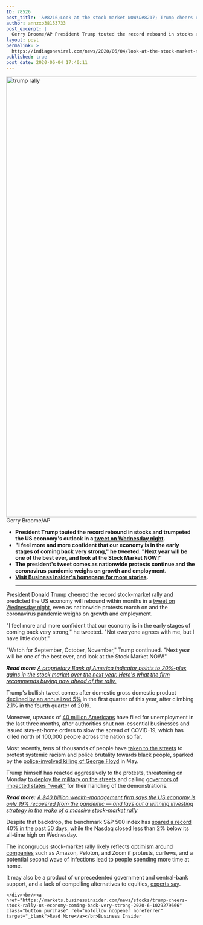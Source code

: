 ```yaml
---
ID: 78526
post_title: '&#8216;Look at the stock market NOW!&#8217; Trump cheers record rally and predicts the US economy will roar back next year, as the pandemic tanks growth'
author: annzxo38153733
post_excerpt: |
  Gerry Broome/AP President Trump touted the record rebound in stocks and trumpeted the US economy's outlook in a tweet on Wednesday night. "I feel more and more confident that our economy is in the early stages of coming back very strong," he tweeted. "Next year will be one of the best ever, and look at&hellip;
layout: post
permalink: >
  https://indiagoneviral.com/news/2020/06/04/look-at-the-stock-market-now-trump-cheers-record-rally-and-predicts-the-us-economy-will-roar-back-next-year-as-the-pandemic-tanks-growth/78526/annzxo38153733/
published: true
post_date: 2020-06-04 17:40:11
---
```

<div>





<p><img alt="trump rally" height="1166" src="https://images.markets.businessinsider.com/image/5ed8ae10aee6a83fc1412515-2333/ap19199037497255.jpg" width="2333"></img><span>Gerry Broome/AP</span></p>
<ul><li><strong>President Trump touted the record rebound in stocks and trumpeted the US economy's outlook in a <a href="https://twitter.com/realDonaldTrump/status/1268358305170296833" target="_blank" rel="noopener noreferrer">tweet on Wednesday night</a>.</strong></li>
<li><strong>"I feel more and more confident that our economy is in the early stages of coming back very strong," he tweeted. "Next year will be one of the best ever, and look at the Stock Market NOW!"</strong></li>
<li><strong>The president's tweet comes as nationwide protests continue and the coronavirus pandemic weighs on growth and employment.</strong></li>
<li><strong><strong><a href="https://www.businessinsider.com/?utm_source=markets&utm_medium=ingest" target="_blank" rel="noopener noreferrer">Visit Business Insider's homepage for more stories</a>.</strong></strong><hr></hr></li>
</ul><p>President Donald Trump cheered the record stock-market rally and predicted the US economy will rebound within months in a <a href="https://twitter.com/realDonaldTrump/status/1268358305170296833" target="_blank" rel="noopener noreferrer">tweet on Wednesday night</a>, even as nationwide protests march on and the coronavirus pandemic weighs on growth and employment.</p>
<p>"I feel more and more confident that our economy is in the early stages of coming back very strong," he tweeted. "Not everyone agrees with me, but I have little doubt."</p>
<p>"Watch for September, October, November," Trump continued. "Next year will be one of the best ever, and look at the Stock Market NOW!"
</p>



<p><em><strong>Read more:</strong> <a href="https://www.businessinsider.com/stock-market-investing-what-to-buy-bank-of-america-indicator-2020-6?utm_source=markets&utm_medium=ingest" target="_blank" rel="noopener noreferrer">A proprietary Bank of America indicator points to 20%-plus gains in the stock market over the next year. Here's what the firm recommends buying now ahead of the rally.</a></em></p>
<p>Trump's bullish tweet comes after domestic gross domestic product <a href="https://www.bea.gov/data/gdp/gross-domestic-product" target="_blank" rel="noopener noreferrer">declined by an annualized 5%</a> in the first quarter of this year, after climbing 2.1% in the fourth quarter of 2019.</p>
<p>Moreover, upwards of <a href="https://markets.businessinsider.com/news/stocks/unemployment-proposals-coronavirus-relief-bill-trump-congress-possible-next-2020-6-1029277773?utm_source=markets&utm_medium=ingest" target="_blank" rel="noopener noreferrer">40 million Americans</a> have filed for unemployment in the last three months, after authorities shut non-essential businesses and issued stay-at-home orders to slow the spread of COVID-19, which has killed north of 100,000 people across the nation so far.</p>
<p>Most recently, tens of thousands of people have <a href="https://www.insider.com/photos-show-global-george-floyd-black-lives-matter-protests-2020-6" target="_blank" rel="noopener noreferrer">taken to the streets</a> to protest systemic racism and police brutality towards black people, sparked by the <a href="https://www.insider.com/four-minneapolis-police-officers-criminal-charges-george-floyd-death-2020-6" target="_blank" rel="noopener noreferrer">police-involved killing of George Floyd</a> in May.</p>
<p>Trump himself has reacted aggressively to the protests, threatening on Monday <a href="https://www.businessinsider.com/pentagon-didnt-expect-trump-deploy-more-troops-after-esper-call-2020-6?r=US&IR=T?utm_source=markets&utm_medium=ingest" target="_blank" rel="noopener noreferrer">to deploy the military on the streets,</a>and calling <a href="https://www.businessinsider.com/trump-tells-governors-most-of-you-are-weak-and-have-to-dominate-2020-6?r=US&IR=T?utm_source=markets&utm_medium=ingest" target="_blank" rel="noopener noreferrer">governors of impacted states "weak"</a> for their handling of the demonstrations.
</p>



<p><em><strong>Read more:</strong> <a href="https://www.businessinsider.com/how-to-invest-us-economy-reopening-market-strategy-from-glenmede-2020-6?utm_source=markets&utm_medium=ingest" target="_blank" rel="noopener noreferrer">A $40 billion wealth-management firm says the US economy is only 19% recovered from the pandemic — and lays out a winning investing strategy in the wake of a massive stock-market rally</a></em></p>
<p>Despite that backdrop, the benchmark S&P 500 index has <a href="https://twitter.com/RyanDetrick/status/1268272864093970434" target="_blank" rel="noopener noreferrer">soared a record 40% in the past 50 days</a>, while the Nasdaq closed less than 2% below its all-time high on Wednesday.</p>
<p>The incongruous stock-market rally likely reflects <a href="https://markets.businessinsider.com/news/stocks/stock-market-rally-investors-backing-protest-winners-jim-cramer-2020-6-1029271517?utm_source=markets&utm_medium=ingest" target="_blank" rel="noopener noreferrer">optimism around companies</a> such as Amazon, Peloton, and Zoom if protests, curfews, and a potential second wave of infections lead to people spending more time at home.</p>
<p>It may also be a product of unprecedented government and central-bank support, and a lack of compelling alternatives to equities, <a href="https://markets.businessinsider.com/news/stocks/citi-warns-stocks-way-ahead-of-reality-jpmorgan-more-gains-2020-6-1029272004?utm_source=markets&utm_medium=ingest" target="_blank" rel="noopener noreferrer">experts say</a>. </p>


    </div><br/><a href="https://markets.businessinsider.com/news/stocks/trump-cheers-stock-rally-us-economy-coming-back-very-strong-2020-6-1029279666" class="button purchase" rel="nofollow noopener noreferrer" target="_blank">Read More</a></br>Business Insider